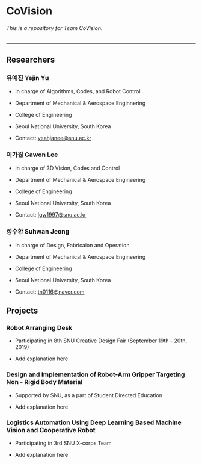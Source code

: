 # CoVision
###### This is a repository for Team CoVision.
--------------------
## Researchers
 ### 유예진  Yejin Yu

 * In charge of Algorithms, Codes, and Robot Control

 * Department of Mechanical & Aerospace Enginnering

 * College of Engineering

 * Seoul National University, South Korea
 
 * Contact: yeahjanee@snu.ac.kr

### 이가원 Gawon Lee

 * In charge of 3D Vision, Codes and Control

 * Department of Mechanical & Aerospace Engineering

 * College of Engineering

 * Seoul National University, South Korea
 
 * Contact: lgw1997@snu.ac.kr
 
 ### 정수환 Suhwan Jeong
 
 * In charge of Design, Fabricaion and Operation
 
 * Department of Mechanical & Aerospace Engineering
 
 * College of Engineering
 
 * Seoul National University, South Korea
 
 * Contact: tn0116@naver.com


## Projects

### Robot Arranging Desk

 * Participating in 8th SNU Creative Design Fair (September 19th - 20th, 2019)

 * Add explanation here

### Design and Implementation of Robot-Arm Gripper Targeting Non - Rigid Body Material

 * Supported by SNU, as a part of Student Directed Education

 * Add explanation here

### Logistics Automation Using Deep Learning Based Machine Vision and Cooperative Robot

 * Participating in 3rd SNU X-corps Team

 * Add explanation here
